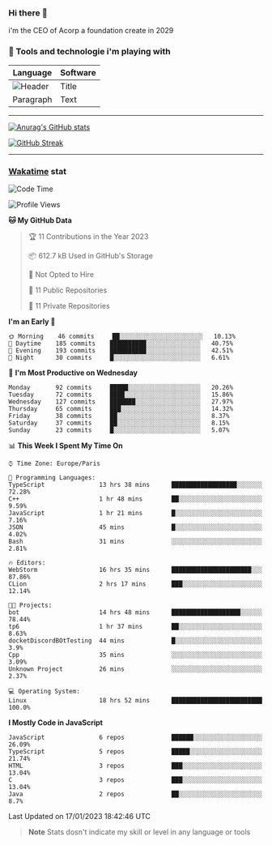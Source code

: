 ### Hi there 👋

i'm the CEO of Acorp a foundation create in 2029  

### 🧰 Tools and technologie i'm playing with

 | Language | Software |
| ----------- | ----------- |
| ![Header](https://img.shields.io/badge/Nuxt3-green&style=for-the-badge&logo=nustjs&logoColor=00DC82) | Title |
| Paragraph | Text |

---

[![Anurag's GitHub stats](https://github-readme-stats.vercel.app/api?username=ackimixs&show_icons=true&theme=github_dark&count_private=true)](https://www.ackimixs.xyz)

[![GitHub Streak](https://github-readme-streak-stats.herokuapp.com?user=Ackimixs&theme=github-dark-blue&date_format=j%20M%5B%20Y%5D&mode=weekly)](https://git.io/streak-stats)

---
 
 ### [Wakatime](https://wakatime.com/) stat

<!--START_SECTION:waka-->
![Code Time](http://img.shields.io/badge/Code%20Time-341%20hrs%2056%20mins-blue)

![Profile Views](http://img.shields.io/badge/Profile%20Views-5-blue)

**🐱 My GitHub Data** 

> 🏆 11 Contributions in the Year 2023
 > 
> 📦 612.7 kB Used in GitHub's Storage 
 > 
> 🚫 Not Opted to Hire
 > 
> 📜 11 Public Repositories 
 > 
> 🔑 11 Private Repositories  
 > 
**I'm an Early 🐤** 

```text
🌞 Morning    46 commits     ██░░░░░░░░░░░░░░░░░░░░░░░   10.13% 
🌆 Daytime    185 commits    ██████████░░░░░░░░░░░░░░░   40.75% 
🌃 Evening    193 commits    ██████████░░░░░░░░░░░░░░░   42.51% 
🌙 Night      30 commits     █░░░░░░░░░░░░░░░░░░░░░░░░   6.61%

```
📅 **I'm Most Productive on Wednesday** 

```text
Monday       92 commits     █████░░░░░░░░░░░░░░░░░░░░   20.26% 
Tuesday      72 commits     ████░░░░░░░░░░░░░░░░░░░░░   15.86% 
Wednesday    127 commits    ███████░░░░░░░░░░░░░░░░░░   27.97% 
Thursday     65 commits     ███░░░░░░░░░░░░░░░░░░░░░░   14.32% 
Friday       38 commits     ██░░░░░░░░░░░░░░░░░░░░░░░   8.37% 
Saturday     37 commits     ██░░░░░░░░░░░░░░░░░░░░░░░   8.15% 
Sunday       23 commits     █░░░░░░░░░░░░░░░░░░░░░░░░   5.07%

```


📊 **This Week I Spent My Time On** 

```text
⌚︎ Time Zone: Europe/Paris

💬 Programming Languages: 
TypeScript               13 hrs 38 mins      ██████████████████░░░░░░░   72.28% 
C++                      1 hr 48 mins        ██░░░░░░░░░░░░░░░░░░░░░░░   9.59% 
JavaScript               1 hr 21 mins        █░░░░░░░░░░░░░░░░░░░░░░░░   7.16% 
JSON                     45 mins             █░░░░░░░░░░░░░░░░░░░░░░░░   4.02% 
Bash                     31 mins             ░░░░░░░░░░░░░░░░░░░░░░░░░   2.81%

🔥 Editors: 
WebStorm                 16 hrs 35 mins      ██████████████████████░░░   87.86% 
CLion                    2 hrs 17 mins       ███░░░░░░░░░░░░░░░░░░░░░░   12.14%

🐱‍💻 Projects: 
bot                      14 hrs 48 mins      ███████████████████░░░░░░   78.44% 
tp6                      1 hr 37 mins        ██░░░░░░░░░░░░░░░░░░░░░░░   8.63% 
docketDiscordBOtTesting  44 mins             █░░░░░░░░░░░░░░░░░░░░░░░░   3.9% 
Cpp                      35 mins             ░░░░░░░░░░░░░░░░░░░░░░░░░   3.09% 
Unknown Project          26 mins             ░░░░░░░░░░░░░░░░░░░░░░░░░   2.37%

💻 Operating System: 
Linux                    18 hrs 52 mins      █████████████████████████   100.0%

```

**I Mostly Code in JavaScript** 

```text
JavaScript               6 repos             ██████░░░░░░░░░░░░░░░░░░░   26.09% 
TypeScript               5 repos             █████░░░░░░░░░░░░░░░░░░░░   21.74% 
HTML                     3 repos             ███░░░░░░░░░░░░░░░░░░░░░░   13.04% 
C                        3 repos             ███░░░░░░░░░░░░░░░░░░░░░░   13.04% 
Java                     2 repos             ██░░░░░░░░░░░░░░░░░░░░░░░   8.7%

```



 Last Updated on 17/01/2023 18:42:46 UTC
<!--END_SECTION:waka-->

> **Note**
> Stats dosn't indicate my skill or level in any language or tools
